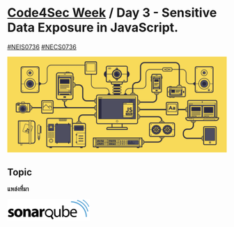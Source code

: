 # [Code4Sec Week](https://www.facebook.com/hashtag/code4sec) / Day 3 - Sensitive Data Exposure in JavaScript.
[#NEIS0736](https://www.facebook.com/hashtag/neis0736) [#NECS0736](https://www.facebook.com/hashtag/necs0736)

![JavaScript](/images/JS.gif)

## Topic










**แหล่งที่มา**

[<img src="/images/sonarqube.svg" alt="SonarQube" height="50">](https://rules.sonarsource.com/javascript/RSPEC-2245)
